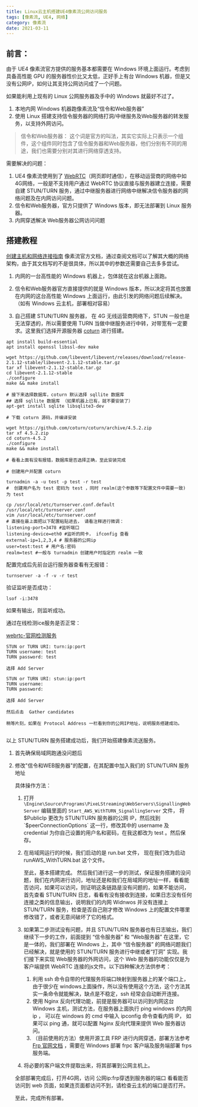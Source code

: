 ```yaml
---
title: Linux云主机搭建UE4像素流公网访问服务
tags: [像素流, UE4, 网络]
category: 像素流
date: 2021-03-11
---
```


## 前言：

由于 UE4 像素流官方提供的服务基本都需要在 Windows 环境上面运行。考虑到具备高性能 GPU 的服务器性价比又太低，正好手上有台 Windows 机器，但是又没有公网IP，如何让其支持公网访问成了一个问题。

如果能利用上现有的 Linux 公网服务器及手中的 Windows 就最好不过了。

1. 本地内网 Windows 机器跑像素流及“信令和Web服务器”
2. 使用 Linux 搭建支持信令服务器的网络打洞/中继服务及Web服务器的转发服务，以支持外网访问。

> 信令和Web服务器： 这个词是官方的叫法，其实它实际上只表示一个组件，这个组件同时包含了信令服务器和Web服务器，他们分别有不同的用途，我们也需要分别对其进行网络穿透支持。

需要解决的问题：


1. UE4 像素流使用到了 [WebRTC](https://zh.wikipedia.org/wiki/WebRTC)（网页即时通信），在移动运营商的网络中如4G网络，一般是不支持用户通过 WebRTC 协议直接与服务器建立连接，需要自建 STUN/TURN 服务，通过中继服务器进行网络中继解决信令服务器的网络问题及在内网访问问题。
3. 信令和Web服务器，官方只提供了 Windows 版本，即无法部署到 Linux 服务器。
5. 内网穿透解决 Web服务器公网访问问题


## 搭建教程

<!--more -->

[创建主机和网络连接指南](https://docs.unrealengine.com/zh-CN/SharingAndReleasing/PixelStreaming/Hosting/index.html) 像素流官方文档，通过查阅文档可以了解其大概的网络架构，由于其文档写的不是很具体，所以其中的参数还需要自己去多多尝试。

1. 内网的一台高性能的 Windows 机器上，包体就在这台机器上面跑。

2. 信令和Web服务器官方直接提供的就是 Windows 版本，所以决定将其也放置在内网的这台高性能 Windows 上面运行，由此引发的网络问题后续解决。（如有 Windows 云主机，部署相对容易）

3. 自己搭建 STUN/TURN 服务器， 在 4G 无线运营商网络下，STUN 一般也是无法穿透的，所以需要使用 TURN 当做中继服务进行中转，对带宽有一定要求。这里我们选择开源服务器 [coturn](https://github.com/coturn/coturn) 进行搭建。

 ```shell
 apt install build-essential
 apt install openssl libssl-dev make
 
 wget https://github.com/libevent/libevent/releases/download/release-2.1.12-stable/libevent-2.1.12-stable.tar.gz
 tar xf libevent-2.1.12-stable.tar.gz
 cd libevent-2.1.12-stable
 ./configure
 make && make install
 
 # 接下来选择数据库，coturn 默认选择 sqllite 数据库
 ## 选择 sqllite 数据库 （如果机器上已有，就不要安装了）
 apt-get install sqlite libsqlite3-dev
 
 # 下载 coturn 源码，并编译安装
 
 wget https://github.com/coturn/coturn/archive/4.5.2.zip
 tar xf 4.5.2.zip
 cd coturn-4.5.2
 ./configure
 make && make install
 
 # 看看上面有没有报错，数据库是否选择正确，至此安装完成
 
 # 创建用户并配置 coturn
 
 turnadmin -a -u test -p test -r test
 #  创建用户名为 test 密码为 test ，同时 realm(这个参数等下配置文件中需要一致) 为 test
 
 cp /usr/local/etc/turnserver.conf.default /usr/local/etc/turnserver.conf
 vim /usr/local/etc/turnserver.conf
 # 直接在最上面把以下配置粘贴进去， 请看注释进行微调：
 listening-port=3478 #监听端口
 listening-device=eth0 #监听的网卡， ifconfig 查看
 external-ip=1,2,3,4 # 服务器的公网ip
 user=test:test # 用户名:密码
 realm=test #一般与 turnadmin 创建用户时指定的 realm 一致
 
 ```

 配置完成后先前台运行服务器查看有无报错：

 ```shell
 turnserver -a -f -v -r test
 ```

 验证监听是否成功：

 ```shell
 lsof -i:3478
 ```

 如果有输出，则监听成功。

 通过在线检测ice服务是否正常：

 [webrtc-官网检测服务](https://webrtc.github.io/samples/src/content/peerconnection/trickle-ice/)

```
STUN or TURN URI: turn:ip:port
TURN username: test
TURN password: test

选择 Add Server

STUN or TURN URI: stun:ip:port
TURN username: 
TURN password: 

选择 Add Server

然后点击  Gather candidates

稍等片刻，如果在 Protocol Address 一栏看到你的公网IP地址，说明服务搭建成功。


```

以上 STUN/TURN 服务搭建成功后，我们开始搭建像素流送服务。

1. 首先确保局域网跑通没问题后

2. 修改"信令和WEB服务器"的配置，在其配置中加入我们的 STUN/TURN 服务地址

   具体操作方法：

   1. 打开 `\Engine\Source\Programs\PixeLStreaming\WebServers\SignallingWebServer` 编辑里面的 `Start_AWS_WithTURN_SignallingServer` 文件， 将 $PublicIp 更改为 STUN/TURN 服务器的公网 IP，然后找到 `$peerConnectionOptions` 这一行，修改其中的 username 及 credential 为你自己设置的用户名和密码，在我这都改为 test 。然后保存。

   2. 在局域网运行的时候，我们启动的是 run.bat 文件， 现在我们改为启动 runAWS_WithTURN.bat 这个文件。

      至此，基本搭建完成。 然后我们进行这一步的测试，保证服务搭建的没问题，我们在内网进行访问，地址还是和我们在局域网的地址一样，看看能否访问，如果可以访问，则证明这条链路是没有问题的，如果不能访问，首先查看 STUN/TURN 日志，看看有没有接收到连接，如果日志没有任何连接之类的信息输出，说明我们的内网 Widnwos 并没有连接上 STUN/TURN 服务，检查是否自己刚才修改 Windows 上的配置文件哪里修改错了，或者无意间破坏了它的格式。

   3. 如果第二步测试没有问题，并且 STUN/TURN 服务器也有日志输出，我们继续下一步的工作，前面提到 “信令服务器” 和 “Web服务器” 在这里，它是一体的，我们部署在 Windows 上，其中 “信令服务器” 的网络问题我们已经解决，就是使用的 STUN/TURN 服务进行中继或者“打洞” 实现。我们接下来实现 Web服务器的外网访问，这个 Web 服务器的功能仅仅是为客户端提供 WebRTC 连接的js文件。以下四种解决方法供参考：

      1. 利用 ssh 命令自带的代理服务将端口映射到服务器上的某个端口上，由于很少在 windows上面操作，所以没有使用这个方法，这个方法其实一条命令就能解决，缺点是不稳定，ssh 经常会自动断开连接。
      2. 使用 Nginx 反向代理功能，前提是服务器可以访问到内网这台 Windows 主机，测试方法，在服务器上面执行 ping windows 的内网ip ， 可以在 windows 的 cmd 中输入 ipconfig 命令查看内网 IP， 如果可以 ping 通，就可以配置 Nginx 反向代理来提供 Web 服务器访问。
      3. （目前使用的方法）使用开源工具 FRP 进行内网穿透，部署方法参考[Frp 官网文档](https://github.com/fatedier/frp) ，需要在 Windows 部署 frpc 客户端及服务端部署 frps 服务端。
   4. 将必要的客户端文件提取出来，将其部署到公网主机上。
   
   全部部署完成后，打开4G网，访问 公网ip:frp穿透到服务器的端口  看看能否访问到 web 页面，如果连页面都访问不到，请检查云主机的端口是否打开。
   
   至此，完成所有部署。
